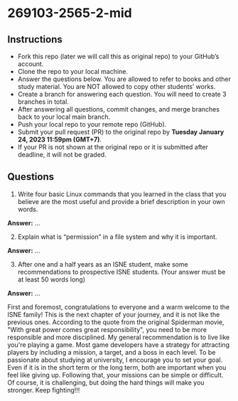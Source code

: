 # 269103-2565-2-mid

## Instructions

- Fork this repo (later we will call this as original repo) to your GitHub’s account. 
- Clone the repo to your local machine.
- Answer the questions below. You are allowed to refer to books and other study material. You are NOT allowed to copy other students’ works. 
- Create a branch for answering each question. You will need to create 3 branches in total.
- After answering all questions, commit changes, and merge branches back to your local main branch.
- Push your local repo to your remote repo (GitHub).
- Submit your pull request (PR) to the original repo by **Tuesday January 24, 2023 11:59pm (GMT+7)**.
- If your PR is not shown at the original repo or it is submitted after deadline, it will not be graded.

## Questions

1. Write four basic Linux commands that you learned in the class that you believe are the most useful and provide a brief description in your own words. 

**Answer:** ...

2. Explain what is “permission” in a file system and why it is important.

**Answer:** ...

3. After one and a half years as an ISNE student, make some recommendations to prospective ISNE students. (Your answer must be at least 50 words long)

**Answer:** ...

First and foremost, congratulations to everyone and a warm welcome to the ISNE family! This is the next chapter of your journey, and it is not like the previous ones. According to the quote from the original Spiderman movie, "With great power comes great responsibility", you need to be more responsible and more disciplined. My general recommendation is to live like you're playing a game. Most game developers have a strategy for attracting players by including a mission, a target, and a boss in each level. To be passionate about studying at university, I encourage you to set your goal. Even if it is in the short term or the long term, both are important when you feel like giving up. Following that, your missions can be simple or difficult. Of course, it is challenging, but doing the hard things will make you stronger. Keep fighting!!!
